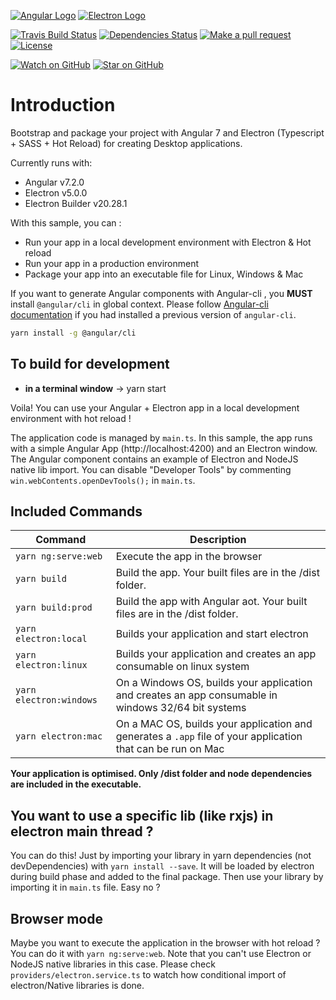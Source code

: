 [![Angular Logo](https://www.vectorlogo.zone/logos/angular/angular-icon.svg)](https://angular.io/) [![Electron Logo](https://www.vectorlogo.zone/logos/electronjs/electronjs-icon.svg)](https://electronjs.org/)

[![Travis Build Status][build-badge]][build]
[![Dependencies Status][dependencyci-badge]][dependencyci]
[![Make a pull request][prs-badge]][prs]
[![License](http://img.shields.io/badge/Licence-MIT-brightgreen.svg)](LICENSE)

[![Watch on GitHub][github-watch-badge]][github-watch]
[![Star on GitHub][github-star-badge]][github-star]

# Introduction

Bootstrap and package your project with Angular 7 and Electron (Typescript + SASS + Hot Reload) for creating Desktop applications.

Currently runs with:

- Angular v7.2.0
- Electron v5.0.0
- Electron Builder v20.28.1

With this sample, you can :

- Run your app in a local development environment with Electron & Hot reload
- Run your app in a production environment
- Package your app into an executable file for Linux, Windows & Mac


If you want to generate Angular components with Angular-cli , you **MUST** install `@angular/cli` in global context.
Please follow [Angular-cli documentation](https://github.com/angular/angular-cli) if you had installed a previous version of `angular-cli`.

``` bash
yarn install -g @angular/cli
```

## To build for development

- **in a terminal window** -> yarn start

Voila! You can use your Angular + Electron app in a local development environment with hot reload !

The application code is managed by `main.ts`. In this sample, the app runs with a simple Angular App (http://localhost:4200) and an Electron window.
The Angular component contains an example of Electron and NodeJS native lib import.
You can disable "Developer Tools" by commenting `win.webContents.openDevTools();` in `main.ts`.

## Included Commands

|Command|Description|
|--|--|
|`yarn ng:serve:web`| Execute the app in the browser |
|`yarn build`| Build the app. Your built files are in the /dist folder. |
|`yarn build:prod`| Build the app with Angular aot. Your built files are in the /dist folder. |
|`yarn electron:local`| Builds your application and start electron
|`yarn electron:linux`| Builds your application and creates an app consumable on linux system |
|`yarn electron:windows`| On a Windows OS, builds your application and creates an app consumable in windows 32/64 bit systems |
|`yarn electron:mac`|  On a MAC OS, builds your application and generates a `.app` file of your application that can be run on Mac |

**Your application is optimised. Only /dist folder and node dependencies are included in the executable.**

## You want to use a specific lib (like rxjs) in electron main thread ?

You can do this! Just by importing your library in yarn dependencies (not devDependencies) with `yarn install --save`. It will be loaded by electron during build phase and added to the final package. Then use your library by importing it in `main.ts` file. Easy no ?

## Browser mode

Maybe you want to execute the application in the browser with hot reload ? You can do it with `yarn ng:serve:web`.
Note that you can't use Electron or NodeJS native libraries in this case. Please check `providers/electron.service.ts` to watch how conditional import of electron/Native libraries is done.


[build-badge]: https://travis-ci.org/scottbot95/blink-monitor.svg?branch=master
[build]: https://travis-ci.org/scottbot95/blink-monitor
[dependencyci-badge]: https://dependencyci.com/github/scottbot95/blink-monitor/badge
[dependencyci]: https://dependencyci.com/github/scottbot95/blink-monitor
[license-badge]: https://img.shields.io/badge/license-Apache2-blue.svg?style=flat
[license]: https://github.com/scottbot95/blink-monitor/blob/master/LICENSE.md
[prs-badge]: https://img.shields.io/badge/PRs-welcome-brightgreen.svg?style=flat-square
[prs]: http://makeapullrequest.com
[github-watch-badge]: https://img.shields.io/github/watchers/scottbot95/blink-monitor.svg?style=social
[github-watch]: https://github.com/scottbot95/blink-monitor/watchers
[github-star-badge]: https://img.shields.io/github/stars/scottbot95/blink-monitor.svg?style=social
[github-star]: https://github.com/scottbot95/blink-monitor/stargazers
